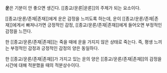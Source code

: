 **운**은 기분이 안 좋으면 생긴다. [[종교/운론|운론]]의 주제가 되는 요소이다.

[[종교/운론/존재|존재]]에게 운은 감정을 느끼도록 하는데, 운이 [[종교/운론/존재|존재]]에게서 빠져나가면 긍정적인 감정, [[종교/운론/존재|존재]]에게 들어오면 부정적인 감정을 느낀다.

한 [[종교/운론/존재|존재]]는 죽을 때에 운을 가지지 않은 상태로 죽는다. 즉, 평생 느끼는 부정적인 감정과 긍정적인 감정의 양은 동일하다.

한 [[종교/운론/존재|존재]]가 가지고 있는 운의 양은 [[종교/운론/존재|존재]]의 감정을 시간에 대해 적분했을 때의 적분상수이다.